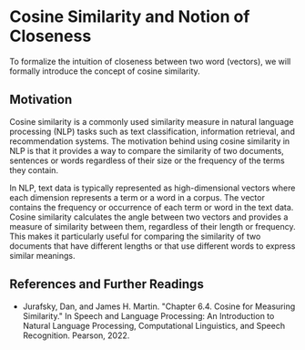 # Cosine Similarity and Notion of Closeness

To formalize the intuition of closeness between two word (vectors), we will formally introduce
the concept of cosine similarity.

## Motivation

Cosine similarity is a commonly used similarity measure in natural language processing (NLP) tasks such as text classification, information retrieval, and recommendation systems. The motivation behind using cosine similarity in NLP is that it provides a way to compare the similarity of two documents, sentences or words regardless of their size or the frequency of the terms they contain.

In NLP, text data is typically represented as high-dimensional vectors where each dimension represents a term or a word in a corpus. The vector contains the frequency or occurrence of each term or word in the text data. Cosine similarity calculates the angle between two vectors and provides a measure of similarity between them, regardless of their length or frequency. This makes it particularly useful for comparing the similarity of two documents that have different lengths or that use different words to express similar meanings.

## References and Further Readings

- Jurafsky, Dan, and James H. Martin. "Chapter 6.4. Cosine for Measuring Similarity." In Speech and Language Processing: An Introduction to Natural Language Processing, Computational Linguistics, and Speech Recognition. Pearson, 2022.